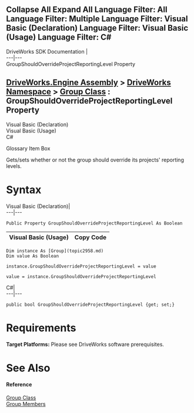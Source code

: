 Collapse All Expand All Language Filter: All  Language Filter: Multiple  Language Filter: Visual Basic (Declaration) Language Filter: Visual Basic (Usage) Language Filter: C#  
---  
DriveWorks SDK Documentation  |   
---|---  
GroupShouldOverrideProjectReportingLevel Property   
  
[DriveWorks.Engine Assembly](topic2156.md) > [DriveWorks Namespace](topic2159.md) > [Group Class](topic2958.md) : GroupShouldOverrideProjectReportingLevel Property  
---  
  
Visual Basic (Declaration)    
Visual Basic (Usage)    
C# 

Glossary Item Box

Gets/sets whether or not the group should override its projects' reporting levels. 

# Syntax

Visual Basic (Declaration)|   
---|---  
      
    
    Public Property GroupShouldOverrideProjectReportingLevel As Boolean  
  
Visual Basic (Usage)| Copy Code  
---|---  
      
    
    Dim instance As [Group](topic2958.md)
    Dim value As Boolean
     
    instance.GroupShouldOverrideProjectReportingLevel = value
     
    value = instance.GroupShouldOverrideProjectReportingLevel  
  
C#|   
---|---  
      
    
    public bool GroupShouldOverrideProjectReportingLevel {get; set;}  
  
# Requirements

**Target Platforms:** Please see DriveWorks software prerequisites.

# See Also

#### Reference

[Group Class](topic2958.md)   
[Group Members](topic2959.md)


